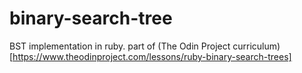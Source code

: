 # binary-search-tree

BST implementation in ruby. part of (The Odin Project curriculum)[https://www.theodinproject.com/lessons/ruby-binary-search-trees]

